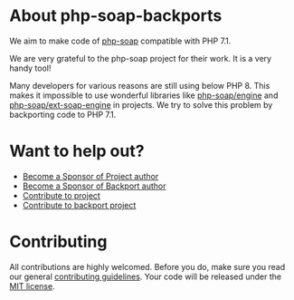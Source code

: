 # About php-soap-backports

We aim to make code of [php-soap](https://github.com/php-soap/) compatible with PHP 7.1.

We are very grateful to the php-soap project for their work. It is a very handy tool!

Many developers for various reasons are still using below PHP 8. 
This makes it impossible to use wonderful libraries like [php-soap/engine](https://github.com/php-soap/engine) and [php-soap/ext-soap-engine](https://github.com/php-soap/ext-soap-engine) in projects. We try to solve this problem by backporting code to PHP 7.1.

# Want to help out?

- [Become a Sponsor of Project author](https://github.com/php-soap/.github/blob/main/HELPING_OUT.md#sponsor)
- [Become a Sponsor of Backport author](https://github.com/php-soap-backports/.github/blob/main/HELPING_OUT.md#sponsor)
- [Contribute to project](https://github.com/php-soap/.github/blob/main/HELPING_OUT.md#contribute)
- [Contribute to backport project](https://github.com/php-soap-backports/.github/blob/main/HELPING_OUT.md#contribute)

# Contributing

All contributions are highly welcomed. Before you do, make sure you read our general [contributing guidelines](https://github.com/php-soap-backports/.github/blob/main/CONTRIBUTING.md).
Your code will be released under the [MIT license](https://github.com/php-soap-backports/.github/blob/main/LICENSE).